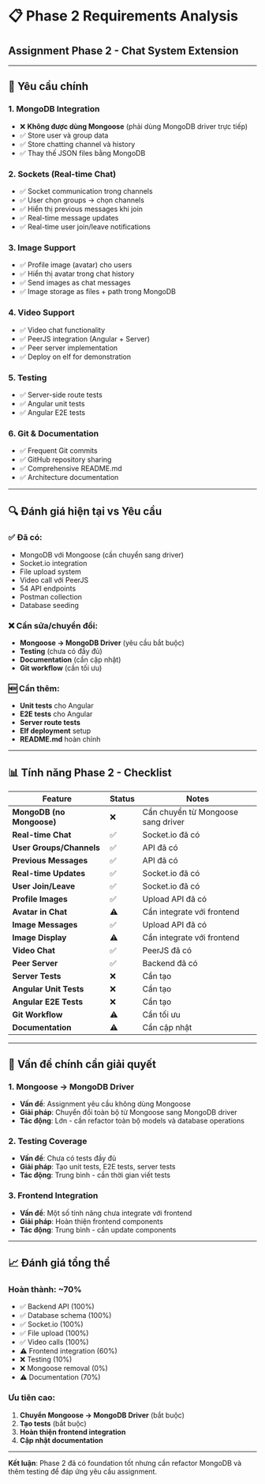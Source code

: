 # 📋 Phase 2 Requirements Analysis
## Assignment Phase 2 - Chat System Extension

---

## 🎯 **Yêu cầu chính**

### **1. MongoDB Integration**
- ❌ **Không được dùng Mongoose** (phải dùng MongoDB driver trực tiếp)
- ✅ Store user và group data
- ✅ Store chatting channel và history
- ✅ Thay thế JSON files bằng MongoDB

### **2. Sockets (Real-time Chat)**
- ✅ Socket communication trong channels
- ✅ User chọn groups → chọn channels
- ✅ Hiển thị previous messages khi join
- ✅ Real-time message updates
- ✅ Real-time user join/leave notifications

### **3. Image Support**
- ✅ Profile image (avatar) cho users
- ✅ Hiển thị avatar trong chat history
- ✅ Send images as chat messages
- ✅ Image storage as files + path trong MongoDB

### **4. Video Support**
- ✅ Video chat functionality
- ✅ PeerJS integration (Angular + Server)
- ✅ Peer server implementation
- ✅ Deploy on elf for demonstration

### **5. Testing**
- ✅ Server-side route tests
- ✅ Angular unit tests
- ✅ Angular E2E tests

### **6. Git & Documentation**
- ✅ Frequent Git commits
- ✅ GitHub repository sharing
- ✅ Comprehensive README.md
- ✅ Architecture documentation

---

## 🔍 **Đánh giá hiện tại vs Yêu cầu**

### **✅ Đã có:**
- MongoDB với Mongoose (cần chuyển sang driver)
- Socket.io integration
- File upload system
- Video call với PeerJS
- 54 API endpoints
- Postman collection
- Database seeding

### **❌ Cần sửa/chuyển đổi:**
- **Mongoose → MongoDB Driver** (yêu cầu bắt buộc)
- **Testing** (chưa có đầy đủ)
- **Documentation** (cần cập nhật)
- **Git workflow** (cần tối ưu)

### **🆕 Cần thêm:**
- **Unit tests** cho Angular
- **E2E tests** cho Angular
- **Server route tests**
- **Elf deployment** setup
- **README.md** hoàn chỉnh

---

## 📊 **Tính năng Phase 2 - Checklist**

| Feature | Status | Notes |
|---------|--------|-------|
| **MongoDB (no Mongoose)** | ❌ | Cần chuyển từ Mongoose sang driver |
| **Real-time Chat** | ✅ | Socket.io đã có |
| **User Groups/Channels** | ✅ | API đã có |
| **Previous Messages** | ✅ | API đã có |
| **Real-time Updates** | ✅ | Socket.io đã có |
| **User Join/Leave** | ✅ | Socket.io đã có |
| **Profile Images** | ✅ | Upload API đã có |
| **Avatar in Chat** | ⚠️ | Cần integrate với frontend |
| **Image Messages** | ✅ | Upload API đã có |
| **Image Display** | ⚠️ | Cần integrate với frontend |
| **Video Chat** | ✅ | PeerJS đã có |
| **Peer Server** | ✅ | Backend đã có |
| **Server Tests** | ❌ | Cần tạo |
| **Angular Unit Tests** | ❌ | Cần tạo |
| **Angular E2E Tests** | ❌ | Cần tạo |
| **Git Workflow** | ⚠️ | Cần tối ưu |
| **Documentation** | ⚠️ | Cần cập nhật |

---

## 🚨 **Vấn đề chính cần giải quyết**

### **1. Mongoose → MongoDB Driver**
- **Vấn đề**: Assignment yêu cầu không dùng Mongoose
- **Giải pháp**: Chuyển đổi toàn bộ từ Mongoose sang MongoDB driver
- **Tác động**: Lớn - cần refactor toàn bộ models và database operations

### **2. Testing Coverage**
- **Vấn đề**: Chưa có tests đầy đủ
- **Giải pháp**: Tạo unit tests, E2E tests, server tests
- **Tác động**: Trung bình - cần thời gian viết tests

### **3. Frontend Integration**
- **Vấn đề**: Một số tính năng chưa integrate với frontend
- **Giải pháp**: Hoàn thiện frontend components
- **Tác động**: Trung bình - cần update components

---

## 📈 **Đánh giá tổng thể**

### **Hoàn thành: ~70%**
- ✅ Backend API (100%)
- ✅ Database schema (100%)
- ✅ Socket.io (100%)
- ✅ File upload (100%)
- ✅ Video calls (100%)
- ⚠️ Frontend integration (60%)
- ❌ Testing (10%)
- ❌ Mongoose removal (0%)
- ⚠️ Documentation (70%)

### **Ưu tiên cao:**
1. **Chuyển Mongoose → MongoDB Driver** (bắt buộc)
2. **Tạo tests** (bắt buộc)
3. **Hoàn thiện frontend integration**
4. **Cập nhật documentation**

---

**Kết luận**: Phase 2 đã có foundation tốt nhưng cần refactor MongoDB và thêm testing để đáp ứng yêu cầu assignment.
